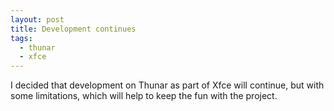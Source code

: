 ```yaml
---
layout: post
title: Development continues
tags:
  - thunar
  - xfce
---
```


I decided that development on Thunar as part of Xfce will continue, but with some limitations, which will help to keep the fun with the project.
